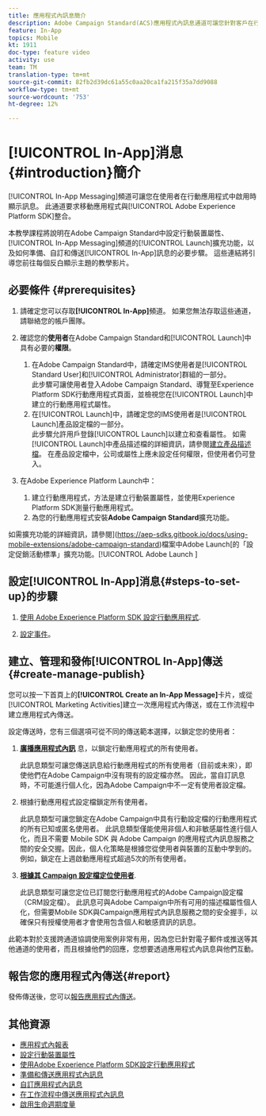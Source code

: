 ```yaml
---
title: 應用程式內訊息簡介
description: Adobe Campaign Standard(ACS)應用程式內訊息通道可讓您針對客戶在行動應用程式中的即時行為，向使用者呈現與情境相關的應用程式內訊息。
feature: In-App
topics: Mobile
kt: 1911
doc-type: feature video
activity: use
team: TM
translation-type: tm+mt
source-git-commit: 82fb2d39dc61a55c0aa20ca1fa215f35a7dd9088
workflow-type: tm+mt
source-wordcount: '753'
ht-degree: 12%

---
```



# [!UICONTROL In-App]消息{#introduction}簡介

[!UICONTROL In-App Messaging]頻道可讓您在使用者在行動應用程式中啟用時顯示訊息。 此通道要求移動應用程式與[!UICONTROL Adobe Experience Platform SDK]整合。

本教學課程將說明在Adobe Campaign Standard中設定行動裝置屬性、[!UICONTROL In-App Messaging]頻道的[!UICONTROL Launch]擴充功能，以及如何準備、自訂和傳送[!UICONTROL In-App]訊息的必要步驟。 這些連結將引導您前往每個反白顯示主題的教學影片。

## 必要條件 {#prerequisites}

1. 請確定您可以存取&#x200B;**[!UICONTROL In-App]**&#x200B;頻道。 如果您無法存取這些通道，請聯絡您的帳戶團隊。
1. 確認您的&#x200B;**使用者**&#x200B;在Adobe Campaign Standard和[!UICONTROL Launch]中具有必要的&#x200B;**權限**。

   1. 在Adobe Campaign Standard中，請確定IMS使用者是[!UICONTROL Standard User]和[!UICONTROL Administrator]群組的一部分。\
      此步驟可讓使用者登入Adobe Campaign Standard、導覽至Experience Platform SDK行動應用程式頁面，並檢視您在[!UICONTROL Launch]中建立的行動應用程式屬性。
   1. 在[!UICONTROL Launch]中，請確定您的IMS使用者是[!UICONTROL Launch]產品設定檔的一部分。\
      此步驟允許用戶登錄[!UICONTROL Launch]以建立和查看屬性。 如需[!UICONTROL Launch]中產品描述檔的詳細資訊，請參閱[建立產品描述檔](https://docs.adobelaunch.com/launch-reference/administration/user-permissions#3-create-your-product-profile)。 在產品設定檔中，公司或屬性上應未設定任何權限，但使用者仍可登入。

1. 在Adobe Experience Platform Launch中：

   1. 建立行動應用程式，方法是建立行動裝置屬性，並使用Experience Platform SDK測量行動應用程式。
   1. 為您的行動應用程式安裝&#x200B;**Adobe Campaign Standard**&#x200B;擴充功能。

如需擴充功能的詳細資訊，請參閱](https://aep-sdks.gitbook.io/docs/using-mobile-extensions/adobe-campaign-standard)檔案中Adobe Launch[的「設定促銷活動標準」擴充功能。[!UICONTROL Adobe Launch ]

## 設定[!UICONTROL In-App]消息{#steps-to-set-up}的步驟

1. [使用 Adobe Experience Platform SDK 設定行動應用程式](/help/communication-channels/mobile/configure-mobile-apps-using-aep-sdk.md).

1. [設定事件](/help/communication-channels/mobile/in-app/configure-events.md)。

## 建立、管理和發佈[!UICONTROL In-App]傳送{#create-manage-publish}

您可以按一下首頁上的&#x200B;**[!UICONTROL Create an In-App Message]**&#x200B;卡片，或從[!UICONTROL Marketing Activities]建立一次應用程式內傳送，或在工作流程中建立應用程式內傳送。[](/help/communication-channels/mobile/in-app/in-app-activity.md)

設定傳送時，您有三個選項可從不同的傳送範本選擇，以鎖定您的使用者：

1. [**廣播應用程式內訊**](/help/communication-channels/mobile/in-app/broadcast-in-app-message.md) 息，以鎖定行動應用程式的所有使用者。

   此訊息類型可讓您傳送訊息給行動應用程式的所有使用者（目前或未來），即使他們在Adobe Campaign中沒有現有的設定檔亦然。 因此，當自訂訊息時，不可能進行個人化，因為Adobe Campaign中不一定有使用者設定檔。

1. 根據行動應用程式設定檔鎖定所有使用者。

   此訊息類型可讓您鎖定在Adobe Campaign中具有行動設定檔的行動應用程式的所有已知或匿名使用者。 此訊息類型僅能使用非個人和非敏感屬性進行個人化，而且不需要 Mobile SDK 與 Adobe Campaign 的應用程式內訊息服務之間的安全交握。因此，個人化策略是根據您從使用者與裝置的互動中學到的。 例如，鎖定在上週啟動應用程式超過5次的所有使用者。

1. [**根據其 Campaign 設定檔定位使用者**](/help/communication-channels/mobile/in-app/target-users-based-on-campaign-profile.md).

   此訊息類型可讓您定位已訂閱您行動應用程式的Adobe Campaign設定檔（CRM設定檔）。 此訊息可與Adobe Campaign中所有可用的描述檔屬性個人化，但需要Mobile SDK與Campaign應用程式內訊息服務之間的安全握手，以確保只有授權使用者才會使用包含個人和敏感資訊的訊息。

此範本對於支援跨通道協調使用案例非常有用，因為您已針對電子郵件或推送等其他通道的使用者，而且根據他們的回應，您想要透過應用程式內訊息與他們互動。

## 報告您的應用程式內傳送{#report}

發佈傳送後，您可以[報告應用程式內傳送](/help/communication-channels/mobile/in-app/in-app-reporting.md)。

## 其他資源

* [應用程式內報表](https://docs.adobe.com/content/help/en/campaign-standard/using/reporting/list-of-reports/in-app-report.html)
* [設定行動裝置屬性](https://aep-sdks.gitbook.io/docs/getting-started/create-a-mobile-property)
* [使用Adobe Experience Platform SDK設定行動應用程式](https://helpx.adobe.com/tw/campaign/kb/configuring-app-sdk.html)
* [準備和傳送應用程式內訊息](https://docs.adobe.com/content/help/en/campaign-standard/using/communication-channels/in-app-messaging/preparing-and-sending-an-in-app-message.html)
* [自訂應用程式內訊息](https://docs.adobe.com/content/help/en/campaign-standard/using/communication-channels/in-app-messaging/customizing-an-in-app-message.html)
* [在工作流程中傳送應用程式內訊息](https://docs.adobe.com/content/help/en/campaign-standard/using/managing-processes-and-data/channel-activities/in-app-delivery.html)
* [啟用生命週期度量](https://aep-sdks.gitbook.io/docs/getting-started/initialize-the-sdk#enable-lifecycle-metrics)

